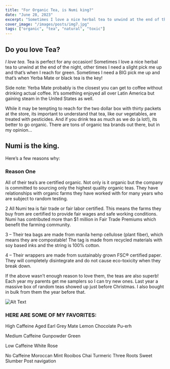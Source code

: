 ```yaml
---
title: "For Organic Tea, is Numi king?"
date: "June 28, 2023"
excerpt: "Sometimes I love a nice herbal tea to unwind at the end of the night, other times..."
cover_image: "/images/posts/img7.jpg"
tags: ["organic", "tea", "natural", "toxic"]
---
```


## Do you love Tea?

_I love tea._ Tea is perfect for any occasion! Sometimes I love a nice herbal tea to unwind at the end of the night, other times I need a slight pick me up and that’s when I reach for green. Sometimes I need a BIG pick me up and that’s when Yerba Mate or black tea is the key!

Side note: Yerba Mate probably is the closest you can get to coffee without drinking actual coffee. It’s something enjoyed all over Latin America but gaining steam in the United States as well.

While it may be tempting to reach for the two dollar box with thirty packets at the store, its important to understand that tea, like our vegetables, are treated with pesticides. And if you drink tea as much as we do (a lot!), its better to go organic. There are tons of organic tea brands out there, but in my opinion…

## Numi is the king.

Here’s a few reasons why:

### Reason One

All of their tea’s are certified organic. Not only is it organic but the company is committed to sourcing only the highest quality organic teas. They have relationships with organic farms they have worked with for many years who are subject to random testing.

2 All Numi tea is fair trade or fair labor certified. This means the farms they buy from are certified to provide fair wages and safe working conditions. Numi has contributed more than $1 million in Fair Trade Premiums which benefit the farming community.

3 – Their tea bags are made from manila hemp cellulose (plant fiber), which means they are compostable! The tag is made from recycled materials with soy based inks and the string is 100% cotton.

4 – Their wrappers are made from sustainably grown FSC® certified paper. They will completely disintegrate and do not cause eco-toxicity when they break down.

If the above wasn’t enough reason to love them, the teas are also superb! Each year my parents get me samplers so I can try new ones. Last year a massive box of random teas showed up just before Christmas. I also bought in bulk from them the year before that.

![Alt Text](/inline/tea.jpg)

### HERE ARE SOME OF MY FAVORITES:

High Caffeine
Aged Earl Grey
Mate Lemon
Chocolate Pu-erh

Medium Caffeine
Gunpowder Green

Low Caffeine
White Rose

No Caffeine
Moroccan Mint
Rooibos Chai
Turmeric Three Roots
Sweet Slumber
Post navigation
